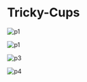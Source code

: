 # Tricky-Cups


![p1](https://user-images.githubusercontent.com/67486517/168631228-b91ce4bd-ac09-41cc-89ed-52bde0703016.PNG)

![p1](https://user-images.githubusercontent.com/67486517/168631236-51bb1bbd-eb1e-4c4c-a3c8-c7fd49d169a0.PNG)

![p3](https://user-images.githubusercontent.com/67486517/168631252-c814683c-ca4c-4f42-a43d-09e1b409d81e.png)

![p4](https://user-images.githubusercontent.com/67486517/168631261-4991e938-4a15-4145-b2f6-92e0baebfe53.PNG)

